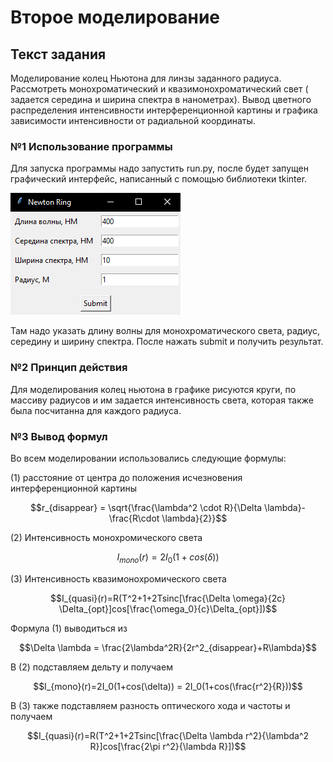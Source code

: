 # Второе моделирование

## Текст задания

Моделирование колец Ньютона для линзы заданного радиуса. Рассмотреть монохроматический и квазимонохроматический свет (
задается середина и ширина спектра в нанометрах). Вывод цветного распределения интенсивности интерференционной картины и
графика зависимости интенсивности от радиальной координаты.

### №1 Использование программы

Для запуска программы надо запустить run.py, после будет запущен графический интерфейс, написанный с помощью библиотеки
tkinter.

![Image alt](https://github.com/51Sirius/ItmoPhysic/raw/master/2sem/Newton%20ring/src/1.png)

Там надо указать длину волны для монохроматического света, радиус, середину и ширину спектра. После нажать submit и
получить результат.

### №2 Принцип действия

Для моделирования колец ньютона в графике рисуются круги, по массиву радиусов и им задается интенсивность света, которая
также была посчитанна для каждого радиуса.

### №3 Вывод формул

Во всем моделировании использовались следующие формулы:

(1) расстояние от центра до
положения исчезновения интерференционной картины
```math
r_{disappear} = \sqrt{\frac{\lambda^2 \cdot R}{\Delta \lambda}-\frac{R\cdot \lambda}{2}}
```
(2) Интенсивность монохромического света
```math
I_{mono}(r)=2I_0(1+cos(\delta))
```

(3) Интенсивность квазимонохромического света
```math
I_{quasi}(r)=R(T^2+1+2Tsinc[\frac{\Delta \omega}{2c} \Delta_{opt}]cos[\frac{\omega_0}{c}\Delta_{opt}])
```

Формула (1) выводиться из
```math
\Delta \lambda = \frac{2\lambda^2R}{2r^2_{disappear}+R\lambda}
```

В (2) подставляем дельту и получаем
```math
I_{mono}(r)=2I_0(1+cos(\delta)) = 2I_0(1+cos(\frac{r^2}{R}))
```

В (3) также подставляем разность оптического хода и частоты и получаем
```math
I_{quasi}(r)=R(T^2+1+2Tsinc[\frac{\Delta \lambda r^2}{\lambda^2 R}]cos[\frac{2\pi r^2}{\lambda R}])
```